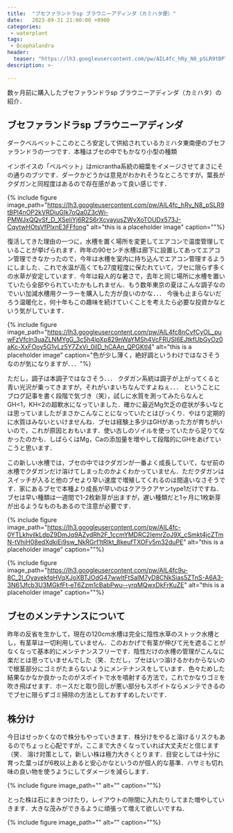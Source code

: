 ```yaml
---
title:  "ブセファランドラsp ブラウニーアディンダ（カミハタ便）"
date:   2023-09-31 21:00:00 +0900
categories: 
 - waterplant
tags:
 - Bcephalandra
header:
  teaser: "https://lh3.googleusercontent.com/pw/AIL4fc_hRy_N8_pSLR9tBPl4nOP2kVRDiuGIk7oQa0Z3cWi-PMWJxQQvSf_D_XSeliYj6R2S6rXcvayusZWvXoTOUDx573J-CqytwHOtsVfPlxnE3FFfong"
description: >-
 
---
```


数ヶ月前に購入したブセファランドラsp ブラウニーアディンダ（カミハタ）の紹介．

## ブセファランドラsp ブラウニーアディンダ

ダークベルベットここのところ安定して供給されているカミハタ東南便のブセファランドラの一つです．本種はブセの中でもかなり小型の種類


インボイスの「ベルベット」はmicrantha系統の細葉をイメージさせてまさにその通りのブツです．ダークかどうかは意見がわかれそうなところですが，葉長がクダガンと同程度はあるので存在感があって良い感じです．





{% include figure image_path="https://lh3.googleusercontent.com/pw/AIL4fc_hRy_N8_pSLR9tBPl4nOP2kVRDiuGIk7oQa0Z3cWi-PMWJxQQvSf_D_XSeliYj6R2S6rXcvayusZWvXoTOUDx573J-CqytwHOtsVfPlxnE3FFfong" alt="this is a placeholder image" caption=""%}

復活してきた理由の一つに，水槽を置く場所を変更してエアコンで温度管理していることが挙げられます．昨年の90センチ水槽は廊下に設置してあってエアコン管理できなかったので，今年は水槽を室内に持ち込んでエアコン管理するようにしました．これで水温が高くても27度程度に保たれていて，ブセに限らず多くの水草が安定しています．今年は殺人的な暑さで，去年と同じ場所に水槽を置いていたら全部やられていたかもしれません．もう数年東京の夏はこんな調子なのでいい加減水槽用クーラーを購入した方が良いのかな．．． 今後も止まらないだろう温暖化と，何十年もこの趣味を続けていくことを考えたら必要な投資かなという気がしています．

{% include figure image_path="https://lh3.googleusercontent.com/pw/AIL4fc8nCvfCyOL_puwFzVfcln3uaZLNMYgG_3c5h4lpXp829nWaYMSh4VcFRUSI6EJtkfUbGyOz0aKc-XxFOoy5G1yLz5Y7ZxVi_0iID_hCAAn_QPGKtI4" alt="this is a placeholder image" caption="色が少し薄く，絶好調というわけではなさそうなのが気になりますが．．．"%}

ただし，調子は本調子ではなさそう．．． クダガン系統は調子が上がってくると青い光沢が乗ってきますが，それがいまいちなんですよねぇ．．． ということにブログ記事を書く段階で気づき（笑），試しに水質を測ってみたらなんとGH<1，KH<2の超軟水になっていました．確かに最近Mg欠乏の症状が多いなとは思っていましたがまさかこんなことになっていたとはびっくり．やはり定期的に水質はみないといけませんね．ブセは経験上多少はGHがあった方が育ちがいいので，これが原因とおもいます．使い古しのソイルを使っていたから足りてなかったのかも．しばらくはMg，Caの添加量を増やして段階的にGHをあげていこうと思います．

この新しい水槽では，ブセの中ではクダガンが一番よく成長していて，なぜ前の水槽でクダガンだけ溶けてしまったのかよくわかっていません．ただクダガンはスイッチが入ると他のブセより早い速度で増殖してくれるのは間違いなさそうです．家にあるブセで本種より成長が早いのはクアラクアヤンtype1だけですね．ブセは早い種類は一週間で1-2枚新芽が出ますが，遅い種類だと1ヶ月に1枚新芽が出るようなものもあるので注意が必要です．

{% include figure image_path="https://lh3.googleusercontent.com/pw/AIL4fc-0YTLkhvilkLdpZ9DmJq9AZydRh2F_1ccmYMDRC2IemrZoJ9X_cSmkt4jcZTmN-tVhiH08edXdkiEi9sw_NkRGrf1tRIkt_8keufTXOFv5m32duPE" alt="this is a placeholder image" caption=""%}

{% include figure image_path="https://lh3.googleusercontent.com/pw/AIL4fc9u-8C_2l_OyavekfqHVqXJoXBTJOdG47wwltFtSaIM7yD8CNkSias5ZTnS-A6A3-3N61Jfcb3U3MGkfFt-eT6Zzm1cBabPwu--yrqMQwxDkFrKuZE" alt="this is a placeholder image" caption=""%}


## ブセのメンテナンスについて

昨年の反省を生かして，現在の120cm水槽は完全に陰性水草のストック水槽とし，有茎草は一切利用していません．このおかげで有茎が伸びて光を遮ることがなくなって基本的にメンテナンスフリーです．陰性だけの水槽の管理がこんなに楽だとは思っていませんでした（笑．ただし，ブセはいつ溶けるかわからないので根茎部分にゴミがたまらないようにメンテナンスをしています．色々ためした結果なかなか良かったのがスポイトで水を噴射する方法で，これでかなりゴミを吹き飛ばせます．ホースだと取り回しが悪い部分もスポイトならメンテできるのでブセに限らずゴミ掃除の方法としておすすめしたいです．


## 株分け

今日はせっかくなので株分もやっていきます．株分けをやると溶けるリスクもあるのでちょっと心配ですが，ここまで大きくなっていれば大丈夫だと信じます（笑．
溶け対策として，新しい株は極力大きくとります．目安としては十分に育った葉っぱが6枚以上あると安心かなというのが個人的な基準．ハサミも切れ味の良い物を使うようにしてダメージを減らします．

{% include figure image_path="" alt="" caption=""%}

とった株は石にまきつけたり，レイアウトの隙間に入れたりしてまた増やしていきます．大きな茂みができるように頑張って増えて欲しいですね．

{% include figure image_path="" alt="" caption=""%}






